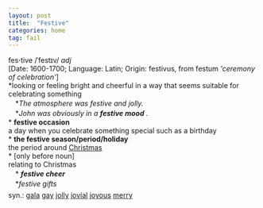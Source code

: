 ```yaml
---
layout: post
title:  "Festive"
categories: home
tag: fail
---
```

<DIV style="MARGIN: 0px 0px 5px">fes<B>·</B>tive /ˈfestɪv/ <I>adj</I> <BR>[Date: 1600-1700; Language: Latin; Origin: festivus, from festum <I>'ceremony of celebration'</I>]<BR>*looking or feeling bright and cheerful in a way that seems suitable for celebrating something<BR>　*<I>The atmosphere was festive and jolly.</I><BR>　*<I>John was obviously in a <B>festive mood</B> .</I><BR>* <B>festive occasion</B><BR>a day when you celebrate something special such as a birthday<BR>* <B>the festive season/period/holiday</B><BR>the period around <A href="{{ site.baseurl }}/Christmas"><U>Christmas</U></A><BR>* [only before noun] <BR>relating to Christmas<BR>　*<I> <B>festive cheer</B> </I><BR>　*<I>festive gifts</I></DIV>
<DIV style="MARGIN: 0px 0px 5px">
<DIV style="MARGIN: 4px 0px">syn.: <A href="{{ site.baseurl }}/gala"><U>gala</U></A> <A href="{{ site.baseurl }}/gay"><U>gay</U></A> <A href="{{ site.baseurl }}/jolly"><U>jolly</U></A> <A href="{{ site.baseurl }}/jovial"><U>jovial</U></A> <A href="{{ site.baseurl }}/joyous"><U>joyous</U></A> <A href="{{ site.baseurl }}/merry"><U>merry</U></A></DIV></DIV>
